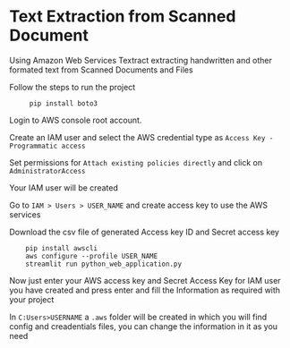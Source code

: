 # Text Extraction from Scanned Document
 Using Amazon Web Services Textract extracting handwritten and other formated text from Scanned Documents and Files

  Follow the steps to run the project

         pip install boto3
  Login to AWS console root account.
  
  Create an IAM user and select the AWS credential type as `Access Key - Programmatic access`
  
  Set permissions for `Attach existing policies directly` and click on `AdministratorAccess`
 
  Your IAM user will be created
  
  Go to `IAM > Users > USER_NAME` and create access key to use the AWS services
  
  Download the csv file of generated Access key ID and Secret access key
  
        pip install awscli
        aws configure --profile USER_NAME
        streamlit run python_web_application.py
        
   Now just enter your AWS access key and Secret Access Key for IAM user you have created and press enter and fill the Information as required with your project
   
   In `C:Users>USERNAME` a `.aws` folder will be created in which you will find config and creadentials files, you can change the information in it as you need
